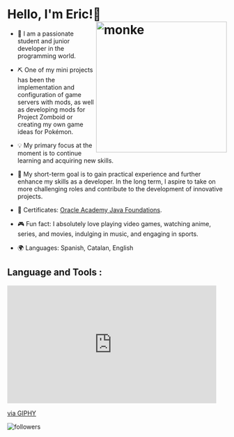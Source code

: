 # Hello, I'm Eric!👋 <img alt="monke" width="300px" align="right"  src="https://i.imgur.com/AlbThef.jpg" />

- 🌱 I am a passionate student and junior developer in the programming world. 

- ⛏️ One of my mini projects has been the implementation and configuration of game servers with mods, as well as developing mods for Project Zomboid or creating my own game ideas for Pokémon.

- 💡 My primary focus at the moment is to continue learning and acquiring new skills.

- 🚀 My short-term goal is to gain practical experience and further enhance my skills as a developer. In the long term, I aspire to take on more challenging roles and contribute to the development of innovative projects.

- 📝 Certificates: [Oracle Academy Java Foundations](https://drive.google.com/drive/folders/1btrzU6AdCQUXwbhxf7Es979HA5-DesY8?usp=sharing).

- 🎮 Fun fact: I absolutely love playing video games, watching anime, series, and movies, indulging in music, and engaging in sports.

- 🌍 Languages: Spanish, Catalan, English

## Language and Tools :

<iframe src="https://giphy.com/embed/KpACNEh8jXK2Q" width="480" height="270" frameBorder="0" class="giphy-embed" allowFullScreen></iframe>

<p><a href="https://giphy.com/gifs/computer-monkey-KpACNEh8jXK2Q">via GIPHY</a></p>
<img alt="followers" title="Follow me on Github" src="https://img.shields.io/github/followers/Btd20?color=236ad3&style=for-the-badge&logo=github&label=Follow"/>
